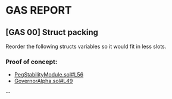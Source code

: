 # GAS REPORT

## [GAS 00] Struct packing
Reorder the following structs variables so it would fit in less slots.

### Proof of concept:
- [PegStabilityModule.sol#L56](https://github.com/code-423n4/2022-09-tribe/tree/main/contracts/peg/PegStabilityModule.sol#L56)
- [GovernorAlpha.sol#L49](https://github.com/code-423n4/2022-09-tribe/tree/main/contracts/dao/governor/GovernorAlpha.sol#L49)

--